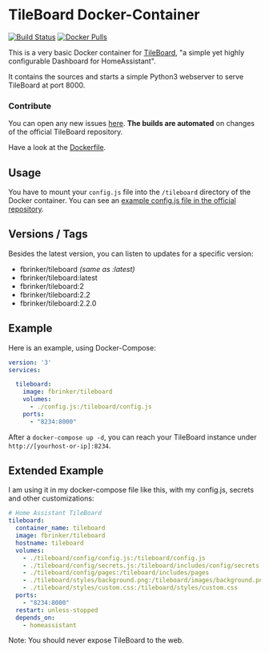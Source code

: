 # TileBoard Docker-Container

[![Build Status](https://drone.f-brinker.de/api/badges/fbrinker/docker-tileboard/status.svg)](https://drone.f-brinker.de/fbrinker/docker-tileboard)
[![Docker Pulls](https://badgen.net/docker/pulls/fbrinker/tileboard?icon=docker&label=pulls)](https://hub.docker.com/r/fbrinker/tileboard)

This is a very basic Docker container for [TileBoard](https://github.com/resoai/TileBoard), "a simple yet highly configurable Dashboard for HomeAssistant".

It contains the sources and starts a simple Python3 webserver to serve TileBoard at port 8000.

### Contribute

You can open any new issues [here](https://git.f-brinker.de/fbrinker/docker-tileboard/issues).
**The builds are automated** on changes of the official TileBoard repository.

Have a look at the [Dockerfile](https://git.f-brinker.de/fbrinker/docker-tileboard).

## Usage

You have to mount your `config.js` file into the `/tileboard` directory of the Docker container. You can see an [example config.js file in the official repository](https://github.com/resoai/TileBoard/blob/master/config.example.js).

## Versions / Tags

Besides the latest version, you can listen to updates for a specific version:
  * fbrinker/tileboard *(same as :latest)*
  * fbrinker/tileboard:latest
  * fbrinker/tileboard:2
  * fbrinker/tileboard:2.2
  * fbrinker/tileboard:2.2.0

## Example

Here is an example, using Docker-Compose:

```yaml
version: '3'
services:

  tileboard:
    image: fbrinker/tileboard
    volumes:
      - ./config.js:/tileboard/config.js
    ports:
      - "8234:8000"
```

After a `docker-compose up -d`, you can reach your TileBoard instance under `http://[yourhost-or-ip]:8234`.

## Extended Example

I am using it in my docker-compose file like this, with my config.js, secrets and other customizations:

```yaml
# Home Assistant TileBoard
tileboard:
  container_name: tileboard
  image: fbrinker/tileboard
  hostname: tileboard
  volumes:
    - ./tileboard/config/config.js:/tileboard/config.js
    - ./tileboard/config/secrets.js:/tileboard/includes/config/secrets.js
    - ./tileboard/config/pages:/tileboard/includes/pages
    - ./tileboard/styles/background.png:/tileboard/images/background.png
    - ./tileboard/styles/custom.css:/tileboard/styles/custom.css
  ports:
    - "8234:8000"
  restart: unless-stopped
  depends_on:
    - homeassistant
```

Note: You should never expose TileBoard to the web.
